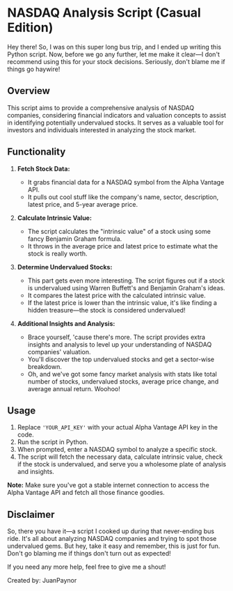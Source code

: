 # NASDAQ Analysis Script (Casual Edition)

Hey there! So, I was on this super long bus trip, and I ended up writing this Python script. Now, before we go any further, let me make it clear—I don't recommend using this for your stock decisions. Seriously, don't blame me if things go haywire!

## Overview

This script aims to provide a comprehensive analysis of NASDAQ companies, considering financial indicators and valuation concepts to assist in identifying potentially undervalued stocks. It serves as a valuable tool for investors and individuals interested in analyzing the stock market.

## Functionality

1. **Fetch Stock Data:**
   - It grabs financial data for a NASDAQ symbol from the Alpha Vantage API.
   - It pulls out cool stuff like the company's name, sector, description, latest price, and 5-year average price.

2. **Calculate Intrinsic Value:**
   - The script calculates the "intrinsic value" of a stock using some fancy Benjamin Graham formula.
   - It throws in the average price and latest price to estimate what the stock is really worth.

3. **Determine Undervalued Stocks:**
   - This part gets even more interesting. The script figures out if a stock is undervalued using Warren Buffett's and Benjamin Graham's ideas.
   - It compares the latest price with the calculated intrinsic value.
   - If the latest price is lower than the intrinsic value, it's like finding a hidden treasure—the stock is considered undervalued!

4. **Additional Insights and Analysis:**
   - Brace yourself, 'cause there's more. The script provides extra insights and analysis to level up your understanding of NASDAQ companies' valuation.
   - You'll discover the top undervalued stocks and get a sector-wise breakdown.
   - Oh, and we've got some fancy market analysis with stats like total number of stocks, undervalued stocks, average price change, and average annual return. Woohoo!

## Usage

1. Replace `'YOUR_API_KEY'` with your actual Alpha Vantage API key in the code.
2. Run the script in Python.
3. When prompted, enter a NASDAQ symbol to analyze a specific stock.
4. The script will fetch the necessary data, calculate intrinsic value, check if the stock is undervalued, and serve you a wholesome plate of analysis and insights.

**Note:** Make sure you've got a stable internet connection to access the Alpha Vantage API and fetch all those finance goodies.

## Disclaimer

So, there you have it—a script I cooked up during that never-ending bus ride. It's all about analyzing NASDAQ companies and trying to spot those undervalued gems. But hey, take it easy and remember, this is just for fun. Don't go blaming me if things don't turn out as expected!

If you need any more help, feel free to give me a shout!

Created by: JuanPaynor
